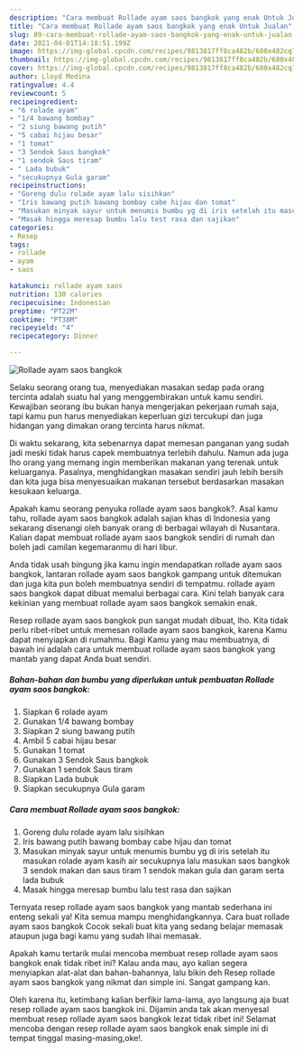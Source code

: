 ```yaml
---
description: "Cara membuat Rollade ayam saos bangkok yang enak Untuk Jualan"
title: "Cara membuat Rollade ayam saos bangkok yang enak Untuk Jualan"
slug: 89-cara-membuat-rollade-ayam-saos-bangkok-yang-enak-untuk-jualan
date: 2021-04-01T14:18:51.199Z
image: https://img-global.cpcdn.com/recipes/9813817ff8ca482b/680x482cq70/rollade-ayam-saos-bangkok-foto-resep-utama.jpg
thumbnail: https://img-global.cpcdn.com/recipes/9813817ff8ca482b/680x482cq70/rollade-ayam-saos-bangkok-foto-resep-utama.jpg
cover: https://img-global.cpcdn.com/recipes/9813817ff8ca482b/680x482cq70/rollade-ayam-saos-bangkok-foto-resep-utama.jpg
author: Lloyd Medina
ratingvalue: 4.4
reviewcount: 5
recipeingredient:
- "6 rolade ayam"
- "1/4 bawang bombay"
- "2 siung bawang putih"
- "5 cabai hijau besar"
- "1 tomat"
- "3 Sendok Saus bangkok"
- "1 sendok Saus tiram"
- " Lada bubuk"
- "secukupnya Gula garam"
recipeinstructions:
- "Goreng dulu rolade ayam lalu sisihkan"
- "Iris bawang putih bawang bombay cabe hijau dan tomat"
- "Masukan minyak sayur untuk menumis bumbu yg di iris setelah itu masukan rolade ayam kasih air secukupnya lalu masukan saos bangkok 3 sendok makan dan saus tiram 1 sendok makan gula dan garam serta lada bubuk"
- "Masak hingga meresap bumbu lalu test rasa dan sajikan"
categories:
- Resep
tags:
- rollade
- ayam
- saos

katakunci: rollade ayam saos 
nutrition: 130 calories
recipecuisine: Indonesian
preptime: "PT22M"
cooktime: "PT38M"
recipeyield: "4"
recipecategory: Dinner

---
```



![Rollade ayam saos bangkok](https://img-global.cpcdn.com/recipes/9813817ff8ca482b/680x482cq70/rollade-ayam-saos-bangkok-foto-resep-utama.jpg)

Selaku seorang orang tua, menyediakan masakan sedap pada orang tercinta adalah suatu hal yang menggembirakan untuk kamu sendiri. Kewajiban seorang ibu bukan hanya mengerjakan pekerjaan rumah saja, tapi kamu pun harus menyediakan keperluan gizi tercukupi dan juga hidangan yang dimakan orang tercinta harus nikmat.

Di waktu  sekarang, kita sebenarnya dapat memesan panganan yang sudah jadi meski tidak harus capek membuatnya terlebih dahulu. Namun ada juga lho orang yang memang ingin memberikan makanan yang terenak untuk keluarganya. Pasalnya, menghidangkan masakan sendiri jauh lebih bersih dan kita juga bisa menyesuaikan makanan tersebut berdasarkan masakan kesukaan keluarga. 



Apakah kamu seorang penyuka rollade ayam saos bangkok?. Asal kamu tahu, rollade ayam saos bangkok adalah sajian khas di Indonesia yang sekarang disenangi oleh banyak orang di berbagai wilayah di Nusantara. Kalian dapat membuat rollade ayam saos bangkok sendiri di rumah dan boleh jadi camilan kegemaranmu di hari libur.

Anda tidak usah bingung jika kamu ingin mendapatkan rollade ayam saos bangkok, lantaran rollade ayam saos bangkok gampang untuk ditemukan dan juga kita pun boleh membuatnya sendiri di tempatmu. rollade ayam saos bangkok dapat dibuat memalui berbagai cara. Kini telah banyak cara kekinian yang membuat rollade ayam saos bangkok semakin enak.

Resep rollade ayam saos bangkok pun sangat mudah dibuat, lho. Kita tidak perlu ribet-ribet untuk memesan rollade ayam saos bangkok, karena Kamu dapat menyiapkan di rumahmu. Bagi Kamu yang mau membuatnya, di bawah ini adalah cara untuk membuat rollade ayam saos bangkok yang mantab yang dapat Anda buat sendiri.

<!--inarticleads1-->

##### Bahan-bahan dan bumbu yang diperlukan untuk pembuatan Rollade ayam saos bangkok:

1. Siapkan 6 rolade ayam
1. Gunakan 1/4 bawang bombay
1. Siapkan 2 siung bawang putih
1. Ambil 5 cabai hijau besar
1. Gunakan 1 tomat
1. Gunakan 3 Sendok Saus bangkok
1. Gunakan 1 sendok Saus tiram
1. Siapkan  Lada bubuk
1. Siapkan secukupnya Gula garam




<!--inarticleads2-->

##### Cara membuat Rollade ayam saos bangkok:

1. Goreng dulu rolade ayam lalu sisihkan
1. Iris bawang putih bawang bombay cabe hijau dan tomat
1. Masukan minyak sayur untuk menumis bumbu yg di iris setelah itu masukan rolade ayam kasih air secukupnya lalu masukan saos bangkok 3 sendok makan dan saus tiram 1 sendok makan gula dan garam serta lada bubuk
1. Masak hingga meresap bumbu lalu test rasa dan sajikan




Ternyata resep rollade ayam saos bangkok yang mantab sederhana ini enteng sekali ya! Kita semua mampu menghidangkannya. Cara buat rollade ayam saos bangkok Cocok sekali buat kita yang sedang belajar memasak ataupun juga bagi kamu yang sudah lihai memasak.

Apakah kamu tertarik mulai mencoba membuat resep rollade ayam saos bangkok enak tidak ribet ini? Kalau anda mau, ayo kalian segera menyiapkan alat-alat dan bahan-bahannya, lalu bikin deh Resep rollade ayam saos bangkok yang nikmat dan simple ini. Sangat gampang kan. 

Oleh karena itu, ketimbang kalian berfikir lama-lama, ayo langsung aja buat resep rollade ayam saos bangkok ini. Dijamin anda tak akan menyesal membuat resep rollade ayam saos bangkok lezat tidak ribet ini! Selamat mencoba dengan resep rollade ayam saos bangkok enak simple ini di tempat tinggal masing-masing,oke!.

